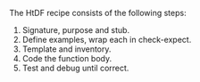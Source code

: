 The HtDF recipe consists of the following steps:
1. Signature, purpose and stub.
2. Define examples, wrap each in check-expect.
3. Template and inventory.
4. Code the function body.
5. Test and debug until correct.
